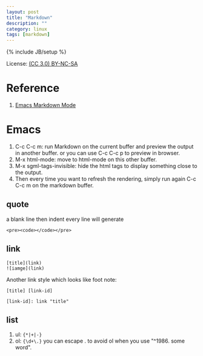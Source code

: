 ```yaml
---
layout: post
title: "Markdown"
description: ""
category: linux
tags: [markdown]
---
```

{% include JB/setup %}

License: [(CC 3.0) BY-NC-SA](http://creativecommons.org/licenses/by-nc-sa/3.0/)

# Reference
1. [Emacs Markdown Mode](http://jblevins.org/projects/markdown-mode/)

# Emacs
1. C-c C-c m: run Mark­down on the cur­rent buffer and pre­view the out­put in an­other buffer. or you can use C-c C-c p to preview in browser.
2. M-x html-mode: move to html-mode on this other buffer.
3. M-x sgml-tags-invisible: hide the html tags to display something close to the output.
4. Then every time you want to refresh the rendering, simply run again C-c C-c m on the markdown buffer.

## quote
a blank line then indent every line will generate

    <pre><code></code></pre>

## link

    [title](link)
    ![iamge](link)

Another link style which looks like foot note:

    [title] [link-id]

    [link-id]: link "title"

## list
1. ul: `{*|+|-}`
2. ol: `{\d+\.}` you can escape . to avoid ol when you use "^1986. some word".

